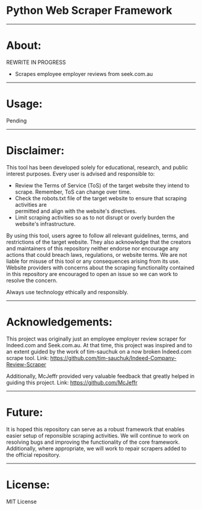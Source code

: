 # Python Web Scraper Framework

***
# About:

REWRITE IN PROGRESS

* Scrapes employee employer reviews from seek.com.au

***
# Usage:

Pending

***
# Disclaimer:

This tool has been developed solely for educational, research, and public interest purposes. 
Every user is advised and responsible to:

* Review the Terms of Service (ToS) of the target website they intend to scrape. Remember, 
  ToS can change over time.
* Check the robots.txt file of the target website to ensure that scraping activities are  
  permitted and align with the website's directives.
* Limit scraping activities so as to not disrupt or overly burden the website's infrastructure.

By using this tool, users agree to follow all relevant guidelines, terms, and restrictions of the 
target website. They also acknowledge that the creators and maintainers of this repository neither 
endorse nor encourage any actions that could breach laws, regulations, or website terms. We are 
not liable for misuse of this tool or any consequences arising from its use. Website providers 
with concerns about the scraping functionality contained in this repository are encouraged to 
open an issue so we can work to resolve the concern.

Always use technology ethically and responsibly.

***
# Acknowledgements:

This project was originally just an employee employer review scraper for Indeed.com and Seek.com.au. 
At that time, this project was inspired and to an extent guided by the work of tim-sauchuk on a now 
broken Indeed.com scrape tool.
Link: https://github.com/tim-sauchuk/Indeed-Company-Review-Scraper

Additionally, McJeffr provided very valuable feedback that greatly helped in guiding this project.
Link: https://github.com/McJeffr

***
# Future:

It is hoped this repository can serve as a robust framework that enables easier setup of reponsible
scraping activities. We will continue to work on resolving bugs and improving the functionality of
the core framework. Additionally, where appropriate, we will work to repair scrapers added to the
official repository.

***
# License:

MIT License